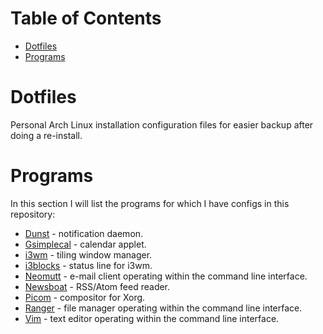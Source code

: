 Table of Contents
=================
* [Dotfiles](#Dotfiles)
* [Programs](#Programs)

# Dotfiles

Personal Arch Linux installation configuration files for easier backup after doing a re-install.

# Programs
In this section I will list the programs for which I have configs in this repository:

* [Dunst](../master/dunst/) - notification daemon.
* [Gsimplecal](../master/gsimplecal/) - calendar applet.
* [i3wm](../master/i3/) - tiling window manager.
* [i3blocks](../master/i3blocks/) - status line for i3wm.
* [Neomutt](../master/mutt/) - e-mail client operating within the command line interface.
* [Newsboat](../master/newsboat_config/) - RSS/Atom feed reader.
* [Picom](../master/picom/) - compositor for Xorg.
* [Ranger](../master/ranger/) - file manager operating within the command line interface.
* [Vim](../master/.vimrc) - text editor operating within the command line interface.
